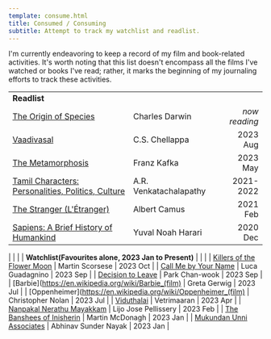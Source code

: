 ```yaml
---
template: consume.html
title: Consumed / Consuming
subtitle: Attempt to track my watchlist and readlist.
---
```


I'm currently endeavoring to keep a record of my film and book-related activities. It's worth noting that this list doesn't encompass all the films I've watched or books I've read; rather, it marks the beginning of my journaling efforts to track these activities.

| | | |
| :--- | --- | ---: |
| **Readlist** | | |
| [The Origin of Species](https://www.goodreads.com/book/show/1822439) | Charles Darwin | _now reading_ |
| [Vaadivasal](https://www.goodreads.com/book/show/15745474-vaadivaasal) | C.S. Chellappa | 2023 Aug |
| [The Metamorphosis](https://en.wikipedia.org/wiki/The_Metamorphosis) | Franz Kafka | 2023 May |
| [Tamil Characters: Personalities, Politics, Culture](https://www.goodreads.com/book/show/43600150-tamil-characters) | A.R. Venkatachalapathy | 2021-2022 |
| [The Stranger (L'Étranger) ](https://en.wikipedia.org/wiki/The_Stranger_(Camus_novel)) | Albert Camus | 2021 Feb |
| [Sapiens: A Brief History of Humankind ](https://en.wikipedia.org/wiki/Sapiens:_A_Brief_History_of_Humankind) | 	Yuval Noah Harari | 2020 Dec |
|
|
|
| **Watchlist(Favourites alone, 2023 Jan to Present)** | | |
| [Killers of the Flower Moon](https://en.wikipedia.org/wiki/Killers_of_the_Flower_Moon_(film)) | Martin Scorsese | 2023 Oct |
| [Call Me by Your Name](https://en.wikipedia.org/wiki/Call_Me_by_Your_Name_(film)) | Luca Guadagnino | 2023 Sep |
| [Decision to Leave](https://en.wikipedia.org/wiki/Decision_to_Leave) | Park Chan-wook | 2023 Sep |
| [Barbie](https://en.wikipedia.org/wiki/Barbie_(film) | Greta Gerwig | 2023 Jul |
| [Oppenheimer](https://en.wikipedia.org/wiki/Oppenheimer_(film) | Christopher Nolan | 2023 Jul |
| [Viduthalai](https://en.wikipedia.org/wiki/Viduthalai_Part_1) | Vetrimaaran | 2023 Apr |
| [Nanpakal Nerathu Mayakkam](https://en.wikipedia.org/wiki/Nanpakal_Nerathu_Mayakkam) | Lijo Jose Pellissery | 2023 Feb |
| [The Banshees of Inisherin](https://en.wikipedia.org/wiki/The_Banshees_of_Inisherin) | Martin McDonagh | 2023 Jan |
| [Mukundan Unni Associates](https://en.wikipedia.org/wiki/Mukundan_Unni_Associates) | 	Abhinav Sunder Nayak | 2023 Jan |
